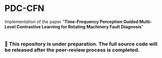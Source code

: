 # PDC-CFN

Implementation of the paper "**Time-Frequency Perception Guided Multi-Level Contrastive Learning for Rotating Machinery Fault Diagnosis**"

#

### 🚧 This repository is under preparation. The full source code will be released after the peer-review process is completed.